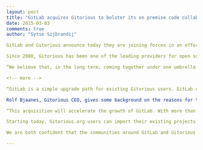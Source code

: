 ```yaml
---
layout: post
title: "GitLab acquires Gitorious to bolster its on premise code collaboration platform"
date: 2015-03-03
comments: true
author: "Sytse Sijbrandij"

GitLab and Gitorious announce today they are joining forces in an effort to strengthen development of GitLab’s open source Git management application and provide Gitorious customers with an enhanced user experience.

Since 2008, Gitorious has been one of the leading providers for open source hosting and on-premise enterprise Git management around the globe. Gitorious was the first widely used open source Git management application.

“We believe that, in the long term, coming together under one umbrella with a common goal will benefit everyone, so we are getting that process started today” says GitLab CEO, Sytse Sijbrandij.

<!-- more -->

“GitLab is a simple upgrade path for existing Gitorious users. GitLab offers Git repository management, code reviews, issue tracking, activity feeds, wikis and continuous integration.

Rolf Bjaanes, Gitorious CEO, gives some background on the reasons for the acquisition: “At Gitorious we saw more and more organizations adopting GitLab. Due to decreased income from on-premises customers, running the free Gitorious.org was no longer sustainable. GitLab was solving the same problem that we were, but was solving it better.”

“This acquisition will accelerate the growth of GitLab. With more than 100,000 organizations using it, it is already the most used on-premise solution for Git repository management, and bringing Gitorious into the fold will significantly increase that footprint.” says Sytse Sijbrandij, GitLab CEO.

Starting today, Gitorious.org users can import their existing projects into GitLab.com by clicking the “Import projects from Gitorious.org” link when creating a new project. Gitorious.org will stay online until the end of May 2015 to give people time to migrate their repositories. Existing users of Gitorious on-premises can contact sales@gitlab.com for more information.

We are both confident that the communities around GitLab and Gitorious will see the advantage of combining our strengths to make the best open source software to collaborate on code.

---
```

